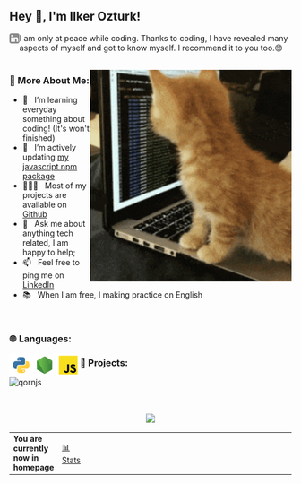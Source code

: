 ## Hey 👋, I'm Ilker Ozturk!
<a href='https://www.linkedin.com/in/qorncat/'><img align='left' alt="linkedin" src="./assets/linkedin.svg" height='18px'/></a>


I am only at peace while coding. Thanks to coding, I have revealed many aspects of myself and got to know myself. I recommend it to you too.😊
<br/>
<br/>

<img align="right" alt="GIF" src="./200w.gif" width="360px"/>
  
### 🧐 More About Me:

- 🔭 &nbsp; I’m learning everyday something about coding! (It's won't finished)
- 🤝 &nbsp; I’m actively updating [my javascript npm package](https://github.com/qorncat/qornjs)
- 👨🏻‍💻 &nbsp; Most of my projects are available on [Github](https://github.com/qorncat?tab=repositories)
- 💬 &nbsp; Ask me about anything tech related, I am happy to help;
- 📫 &nbsp; Feel free to ping me on [LinkedIn](https://www.linkedin.com/in/qorncat/)
- 📚 &nbsp; When I am free, I making practice on English

<br>

<h3> 🌐 Languages: </h3>
<a href="https://github.com/qorncat?tab=repositories&q=&type=&language=python&sort=" target="_blank"><img align="left" alt="Python" height ="42px" src="./language_and_tools/square/python/python.svg"></a>
<a href="https://nodejs.org" target="_blank"><img align="left" alt="Node.js" height ="42px" src="./language_and_tools/square/node/node.svg"></a>
<a href="https://github.com/qorncat?tab=repositories&q=&type=&language=javascript&sort=" target="_blank"><img align="left" alt="JavaScript" height ="42px" src="./language_and_tools/square/javascript/javascript.svg"></a>
<h3> 🔨 Projects: </h3>
<a href="https://github.com/qorncat/qornjs" target="_blank"><img align="left" alt="qornjs" src="https://github-readme-stats.vercel.app/api/pin?username=qorncat&repo=qornjs&title_color=fff&icon_color=f9f9f9&text_color=9f9f9f&bg_color=151515"></a>

<div><br></div>
<br>
<br/>
<p  align="center">
<img src="https://user-images.githubusercontent.com/73097560/115834477-dbab4500-a447-11eb-908a-139a6edaec5c.gif">             
<br>

<table>
 <tr>
  <td>
    <strong>You are currently now in homepage</strong>
  </td>
  <td>
    <a href="https://github.com/qorncat/qorncat/blob/main/mystats.md">📊Stats</a>
  </td>
	 <td>&nbsp;&nbsp;&nbsp;&nbsp;&nbsp;&nbsp;&nbsp;&nbsp;&nbsp;&nbsp;&nbsp;&nbsp;&nbsp;&nbsp;&nbsp;&nbsp;&nbsp;&nbsp;&nbsp;&nbsp;&nbsp;&nbsp;&nbsp;&nbsp;&nbsp;&nbsp;&nbsp;&nbsp;&nbsp;&nbsp;&nbsp;&nbsp;&nbsp;&nbsp;&nbsp;&nbsp;&nbsp;&nbsp;&nbsp;&nbsp;&nbsp;&nbsp;&nbsp;&nbsp;&nbsp;&nbsp;&nbsp;&nbsp;&nbsp;&nbsp;&nbsp;&nbsp;&nbsp;&nbsp;&nbsp;&nbsp;&nbsp;&nbsp;&nbsp;&nbsp;&nbsp;&nbsp;&nbsp;&nbsp;&nbsp;&nbsp;&nbsp;&nbsp;&nbsp;&nbsp;&nbsp;&nbsp;&nbsp;&nbsp;&nbsp;&nbsp;&nbsp;&nbsp;&nbsp;&nbsp;&nbsp;&nbsp;&nbsp;&nbsp;&nbsp;&nbsp;&nbsp;&nbsp;&nbsp;&nbsp;&nbsp;&nbsp;&nbsp;&nbsp;&nbsp;&nbsp;&nbsp;&nbsp;&nbsp;&nbsp;&nbsp;&nbsp;&nbsp;&nbsp;&nbsp;&nbsp;&nbsp;&nbsp;&nbsp;&nbsp;&nbsp;</td>
	 <td><a href="https://instagram.com/qorncat"><img width="22" src="https://upload.wikimedia.org/wikipedia/commons/thumb/9/95/Instagram_logo_2022.svg/2048px-Instagram_logo_2022.svg.png"></img></a><a href="https://linkedin.com/qorncat">&nbsp;&nbsp;<img width="22" src="https://upload.wikimedia.org/wikipedia/commons/thumb/8/81/LinkedIn_icon.svg/2048px-LinkedIn_icon.svg.png"></img></a></td>
 </tr>
</table>
